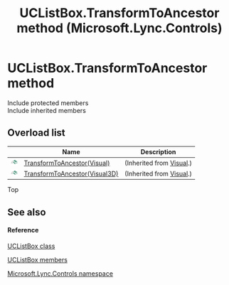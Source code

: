 ﻿---
title: UCListBox.TransformToAncestor method  (Microsoft.Lync.Controls)
TOCTitle: 'TransformToAncestor method '
ms:assetid: Overload:Microsoft.Lync.Controls.UCListBox.TransformToAncestor_DI_3_UC_OCS14MrefLyncWPF
ms:mtpsurl: https://msdn.microsoft.com/en-us/library/microsoft.lync.controls.uclistbox.transformtoancestor_di_3_uc_ocs14mreflyncwpf(v=office.15)
ms:contentKeyID: 48589280
ms.date: 07/28/2014
mtps_version: v=office.15
f1_keywords:
- Microsoft.Lync.Controls.UCListBox.TransformToAncestor
dev_langs:
- CSharp
- JScript
- VB
- other
---

# UCListBox.TransformToAncestor method

Include protected members  
Include inherited members  

## Overload list

<table>
<thead>
<tr class="header">
<th> </th>
<th>Name</th>
<th>Description</th>
</tr>
</thead>
<tbody>
<tr class="odd">
<td><img src="images/Hh347903.pubmethod(Office.15).gif" title="Public method" alt="Public method" /></td>
<td><a href="http://msdn2.microsoft.com/en-us/library/ms608865">TransformToAncestor(Visual)</a></td>
<td>(Inherited from <a href="http://msdn2.microsoft.com/en-us/library/ms635637">Visual</a>.)</td>
</tr>
<tr class="even">
<td><img src="images/Hh347903.pubmethod(Office.15).gif" title="Public method" alt="Public method" /></td>
<td><a href="http://msdn2.microsoft.com/en-us/library/bb763975">TransformToAncestor(Visual3D)</a></td>
<td>(Inherited from <a href="http://msdn2.microsoft.com/en-us/library/ms635637">Visual</a>.)</td>
</tr>
</tbody>
</table>


Top

## See also

#### Reference

[UCListBox class](uclistbox-class-microsoft-lync-controls_1.md)

[UCListBox members](uclistbox-members-microsoft-lync-controls_1.md)

[Microsoft.Lync.Controls namespace](microsoft-lync-controls-namespace_1.md)

